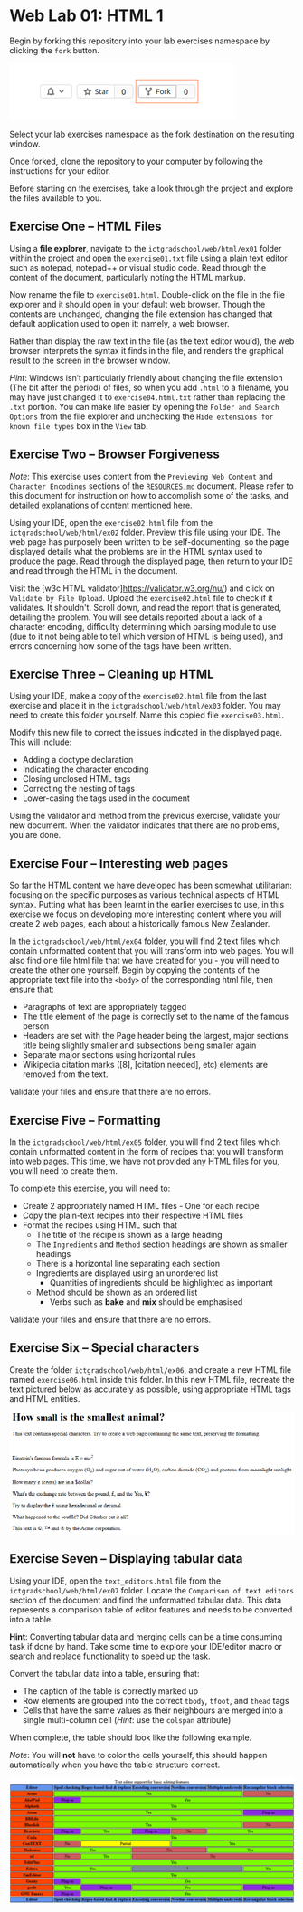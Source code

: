 # Web Lab 01: HTML 1

Begin by forking this repository into your lab exercises namespace by clicking the ```fork``` button.

![](spec/template/fork-button.png)

Select your lab exercises namespace as the fork destination on the resulting window.

Once forked, clone the repository to your computer by following the instructions for your editor.

Before starting on the exercises, take a look through the project and explore the files available to you.



## Exercise One &ndash; HTML Files

Using a **file explorer**, navigate to the `ictgradschool/web/html/ex01` folder within the project and open the `exercise01.txt` file using a plain text editor such as notepad, notepad++ or visual studio code. Read through the content of the document, particularly noting the HTML markup.

Now rename the file to `exercise01.html`. Double-click on the file in the file explorer and it should open in your default web browser. Though the contents are unchanged, changing the file extension has changed that default application used to open it: namely, a web browser.

Rather than display the raw text in the file (as the text editor would), the web browser interprets the syntax it finds in the file, and renders the graphical result to the screen in the browser window.

_Hint_: Windows isn’t particularly friendly about changing the file extension (The bit after the period) of files, so when you add `.html` to a  filename, you may have just changed it to `exercise04.html.txt` rather than replacing the `.txt` portion. You can make life easier by opening the `Folder and Search Options` from the file explorer and unchecking the `Hide extensions for known file types` box in the `View` tab.



## Exercise Two &ndash; Browser Forgiveness

_Note_: This exercise uses content from the `Previewing Web Content` and `Character Encodings` sections of the [`RESOURCES.md`](./RESOURCES.md) document. Please refer to this document for instruction on how to accomplish some of the tasks, and detailed explanations of content mentioned here.

Using your IDE, open the `exercise02.html` file from the  `ictgradschool/web/html/ex02` folder. Preview this file using your IDE. The web page has purposely been written to be self-documenting, so the page displayed details what the problems are in the HTML syntax used to produce the page.  Read through the displayed page, then return to your IDE and read through the HTML in the document.

Visit the [w3c HTML validator]https://validator.w3.org/nu/) and click on `Validate by File Upload`. Upload the `exercise02.html` file to check if it validates. It shouldn't. Scroll down, and read the report that is generated, detailing the problem.  You will see details reported about a lack of a character encoding, difficulty determining which parsing module to use (due to it not being able to tell which version of HTML is being used), and errors concerning how some of the tags have been written.




## Exercise Three &ndash; Cleaning up HTML

Using your IDE, make a copy of the `exercise02.html` file from the last exercise and place it in the `ictgradschool/web/html/ex03` folder. You may need to create this folder yourself. Name this copied file `exercise03.html`.

Modify this new file to correct the issues indicated in the displayed page. This will include:
+ Adding a doctype declaration
+ Indicating the character encoding
+ Closing unclosed HTML tags
+ Correcting the nesting of tags
+ Lower-casing the tags used in the document

Using the validator and method from the previous exercise, validate your new document. When the validator indicates that there are no problems, you are done.



## Exercise Four &ndash; Interesting web pages

So far the HTML content we have developed has been somewhat utilitarian: focusing on the specific purposes as various technical aspects of HTML syntax. Putting what has been learnt in the earlier exercises to use, in this exercise we focus on developing more interesting content where you will create 2 web pages, each about a historically famous New Zealander.

In the `ictgradschool/web/html/ex04` folder, you will find 2 text files which contain unformatted content that you will transform into web pages. You will also find one file html file that we have created for you - you will need to create the other one yourself. Begin by copying the contents of the appropriate text file into the `<body>` of the corresponding html file, then ensure that:

+ Paragraphs of text are appropriately tagged
+ The title element of the page is correctly set to the name of the famous person
+ Headers are set with the Page header being the largest, major sections title being slightly smaller and subsections being smaller again
+ Separate major sections using horizontal rules
+ Wikipedia citation marks ([8], [citation needed], etc) elements are removed from the text.

Validate your files and ensure that there are no errors.



## Exercise Five &ndash; Formatting

In the `ictgradschool/web/html/ex05` folder, you will find 2 text files which contain unformatted content in the form of recipes that you will transform into web pages. This time, we have not provided any HTML files for you, you will need to create them.

To complete this exercise, you will need to:
+ Create 2 appropriately named HTML files - One for each recipe
+ Copy the plain-text recipes into their respective HTML files
+ Format the recipes using HTML such that
  + The title of the recipe is shown as a large heading
  + The `Ingredients` and `Method` section headings are shown as smaller headings
  + There is a horizontal line separating each section
  + Ingredients are displayed using an unordered list
    + Quantities of ingredients should be highlighted as important
  + Method should be shown as an ordered list
    + Verbs such as **bake** and **mix** should be emphasised

Validate your files and ensure that there are no errors.



## Exercise Six &ndash; Special characters

Create the folder `ictgradschool/web/html/ex06`, and create a new HTML file named `exercise06.html` inside this folder. In this new HTML file, recreate the text pictured below as accurately as possible, using appropriate HTML tags and HTML entities.

![](./spec/html/ex06-screenshot.png)



## Exercise Seven &ndash; Displaying tabular data

Using your IDE, open the `text_editors.html` file from the `ictgradschool/web/html/ex07` folder. Locate the `Comparison of text editors` section of the document and find the unformatted tabular data. This data represents a comparison table of editor features and needs to be converted into a table.

__Hint__: Converting tabular data and merging cells can be a time consuming task if done by hand. Take some time to explore your IDE/editor macro or search and replace functionality to speed up the task.

Convert the tabular data into a table, ensuring that:
+ The caption of the table is correctly marked up
+ Row elements are grouped into the correct `tbody`, `tfoot`, and `thead` tags
+ Cells that have the same values as their neighbours are merged into a single multi-column cell (_Hint_: use the `colspan` attribute)

When complete, the table should look like the following example.

_Note_: You will **not** have to color the cells yourself, this should happen automatically when you have the table structure correct.

![](./spec/html/ex07-screenshot.png)

